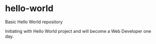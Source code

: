 # hello-world
Basic Hello World repository

Initiating with Hello World project and will become a Web Developer one day.

